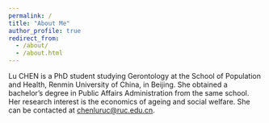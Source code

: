 ```yaml
---
permalink: /
title: "About Me"
author_profile: true
redirect_from: 
  - /about/
  - /about.html
---
```


Lu CHEN is a PhD student studying Gerontology at the School of Population and Health, Renmin University of China, in Beijing. She obtained a bachelor’s degree in Public Affairs Administration from the same school. Her research interest is the economics of ageing and social welfare. She can be contacted at chenluruc@ruc.edu.cn.

